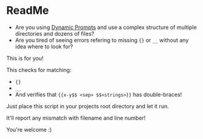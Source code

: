 # ReadMe

* Are you using [Dynamic Prompts](https://github.com/adieyal/sd-dynamic-prompts) and use a complex structure of multiple directories and dozens of files?
* Are you tired of seeing errors refering to missing ``{}`` or ``__`` without any idea where to look for?

This is for you!

This checks for matching:
* ``{}``
* ``__``
* And verifies that ``{{x-y$$ <sep> $$<strings>}}`` has double-braces!

Just place this script in your projects root directory and let it run.

It'll report any mismatch with filename and line number!

You're welcome :)
